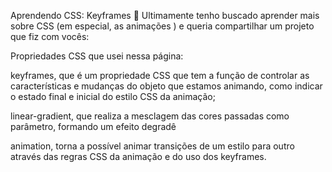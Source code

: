 Aprendendo CSS: Keyframes 🔑
Ultimamente tenho buscado aprender mais sobre CSS (em especial, as animações ) e queria compartilhar um projeto que fiz com vocês:

Propriedades CSS que usei nessa página:

keyframes, que é um propriedade CSS que tem a função de controlar as características e mudanças do objeto que estamos animando, como indicar o estado final e inicial do estilo CSS da animação;

linear-gradient, que realiza a mesclagem das cores passadas como parâmetro, formando um efeito degradê

animation, torna a possível animar transições de um estilo para outro através das regras CSS da animação e do uso dos keyframes.

